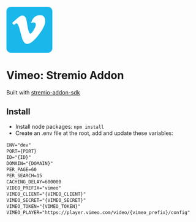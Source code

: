 ![](https://raw.githubusercontent.com/tymmesyde/vimeo-stremio-addon/master/static/vimeo.png)
# Vimeo: Stremio Addon

Built with [stremio-addon-sdk](https://github.com/Stremio/stremio-addon-sdk)

## Install

- Install node packages: `npm install`
- Create an .env file at the root, add and update these variables:
  
```
ENV="dev"
PORT={PORT}
ID="{ID}"
DOMAIN="{DOMAIN}"
PER_PAGE=60
PER_SEARCH=15
CACHING_DELAY=600000
VIDEO_PREFIX="vimeo"
VIMEO_CLIENT="{VIMEO_CLIENT}"
VIMEO_SECRET="{VIMEO_SECRET}"
VIMEO_TOKEN="{VIMEO_TOKEN}"
VIMEO_PLAYER="https://player.vimeo.com/video/{vimeo_prefix}/config"
```